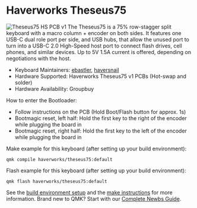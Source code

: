 # Haverworks Theseus75

![Theseus75 HS PCB v1](https://imgur.com/xwFV8i6.png)
The Theseus75 is a 75% row-stagger split keyboard with a macro column + encoder on both sides. It features one USB-C dual role port per side, and USB hubs, that allow the unused port to turn into a USB-C 2.0 High-Speed host port to connect flash drives, cell phones, and similar devices. Up to 5V 1.5A current is offered, depending on negotiations with the host.

* Keyboard Maintainers: [ebastler](https://github.com/ebastler), [haversnail](https://github.com/haversnail)
* Hardware Supported: Haverworks Theseus75 v1 PCBs (Hot-swap and solder)
* Hardware Availability: Groupbuy

How to enter the Bootloader:
* Follow instructions on the PCB (Hold Boot/Flash button for approx. 1s)
* Bootmagic reset, left half: Hold the first key to the right of the encoder while plugging the board in
* Bootmagic reset, right half: Hold the first key to the left of the encoder while plugging the board in

Make example for this keyboard (after setting up your build environment):

    qmk compile haverworks/theseus75:default

Flash example for this keyboard (after setting up your build environment):

    qmk flash haverworks/theseus75:default


See the [build environment setup](https://docs.qmk.fm/#/getting_started_build_tools) and the [make instructions](https://docs.qmk.fm/#/getting_started_make_guide) for more information. Brand new to QMK? Start with our [Complete Newbs Guide](https://docs.qmk.fm/#/newbs).

